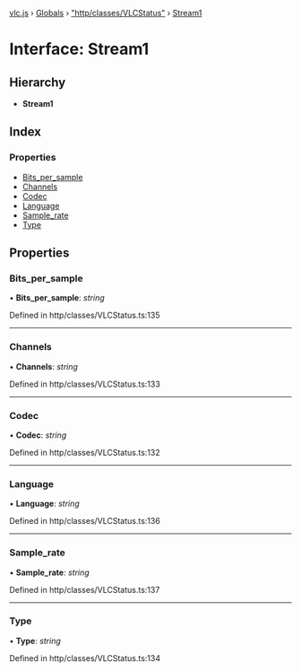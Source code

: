 [vlc.js](../README.md) › [Globals](../globals.md) › ["http/classes/VLCStatus"](../modules/_http_classes_vlcstatus_.md) › [Stream1](_http_classes_vlcstatus_.stream1.md)

# Interface: Stream1

## Hierarchy

* **Stream1**

## Index

### Properties

* [Bits_per_sample](_http_classes_vlcstatus_.stream1.md#bits_per_sample)
* [Channels](_http_classes_vlcstatus_.stream1.md#channels)
* [Codec](_http_classes_vlcstatus_.stream1.md#codec)
* [Language](_http_classes_vlcstatus_.stream1.md#language)
* [Sample_rate](_http_classes_vlcstatus_.stream1.md#sample_rate)
* [Type](_http_classes_vlcstatus_.stream1.md#type)

## Properties

###  Bits_per_sample

• **Bits_per_sample**: *string*

Defined in http/classes/VLCStatus.ts:135

___

###  Channels

• **Channels**: *string*

Defined in http/classes/VLCStatus.ts:133

___

###  Codec

• **Codec**: *string*

Defined in http/classes/VLCStatus.ts:132

___

###  Language

• **Language**: *string*

Defined in http/classes/VLCStatus.ts:136

___

###  Sample_rate

• **Sample_rate**: *string*

Defined in http/classes/VLCStatus.ts:137

___

###  Type

• **Type**: *string*

Defined in http/classes/VLCStatus.ts:134
